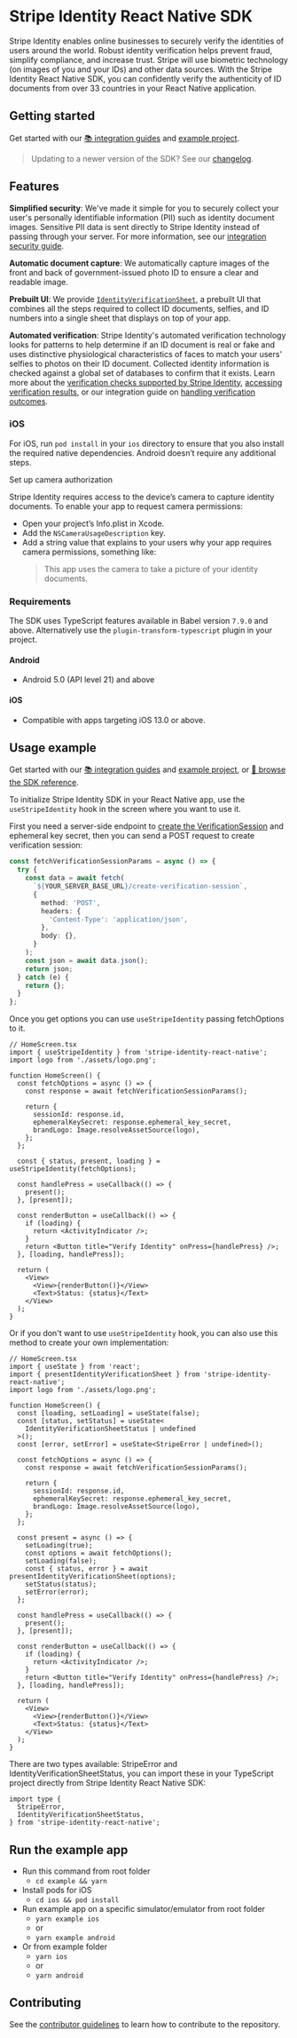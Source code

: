 # Stripe Identity React Native SDK

Stripe Identity enables online businesses to securely verify the identities of users around the world. Robust identity verification helps prevent fraud, simplify compliance, and increase trust. Stripe will use biometric technology (on images of you and your IDs) and other data sources. With the Stripe Identity React Native SDK, you can confidently verify the authenticity of ID documents from over 33 countries in your React Native application.

## Getting started

Get started with our [📚 integration guides](https://stripe.com/docs/identity/verify-identity-documents?platform=react-native) and [example project](#run-the-example-app).

> Updating to a newer version of the SDK? See our [changelog](https://github.com/stripe/stripe-identity-react-native/blob/main/CHANGELOG.md).

## Features

**Simplified security**: We've made it simple for you to securely collect your user's personally identifiable information (PII) such as identity document images. Sensitive PII data is sent directly to Stripe Identity instead of passing through your server. For more information, see our [integration security guide](https://stripe.com/docs/security).

**Automatic document capture**: We automatically capture images of the front and back of government-issued photo ID to ensure a clear and readable image.

**Prebuilt UI**: We provide [`IdentityVerificationSheet`](https://stripe.dev/stripe-ios/stripe-identity/Classes/IdentityVerificationSheet.html), a prebuilt UI that combines all the steps required to collect ID documents, selfies, and ID numbers into a single sheet that displays on top of your app.

**Automated verification**: Stripe Identity's automated verification technology looks for patterns to help determine if an ID document is real or fake and uses distinctive physiological characteristics of faces to match your users' selfies to photos on their ID document. Collected identity information is checked against a global set of databases to confirm that it exists. Learn more about the [verification checks supported by Stripe Identity](https://stripe.com/docs/identity/verification-checks), [accessing verification results](https://stripe.com/docs/identity/access-verification-results), or our integration guide on [handling verification outcomes](https://stripe.com/docs/identity/handle-verification-outcomes).


### iOS

For iOS, run `pod install` in your `ios` directory to ensure that you also install the required native dependencies. Android doesn’t require any additional steps.

Set up camera authorization

Stripe Identity requires access to the device’s camera to capture identity documents. To enable your app to request camera permissions:

- Open your project’s Info.plist in Xcode.
- Add the `NSCameraUsageDescription` key.
- Add a string value that explains to your users why your app requires camera permissions, something like:
  > This app uses the camera to take a picture of your identity documents.

### Requirements

The SDK uses TypeScript features available in Babel version `7.9.0` and above.
Alternatively use the `plugin-transform-typescript` plugin in your project.

#### Android

- Android 5.0 (API level 21) and above

#### iOS

- Compatible with apps targeting iOS 13.0 or above.

## Usage example

Get started with our [📚 integration guides](https://stripe.com/docs/identity/verify-identity-documents?platform=react-native) and [example project](#run-the-example-app), or [📘 browse the SDK reference](https://stripe.dev/stripe-identity-react-native).

To initialize Stripe Identity SDK in your React Native app, use the `useStripeIdentity` hook in the screen where you want to use it.

First you need a server-side endpoint to [create the VerificationSession](https://stripe.com/docs/api/identity/verification_sessions/create) and ephemeral key secret, then you can send a POST request to create verification session:

```ts
const fetchVerificationSessionParams = async () => {
  try {
    const data = await fetch(
      `${YOUR_SERVER_BASE_URL}/create-verification-session`,
      {
        method: 'POST',
        headers: {
          'Content-Type': 'application/json',
        },
        body: {},
      }
    );
    const json = await data.json();
    return json;
  } catch (e) {
    return {};
  }
};
```

Once you get options you can use `useStripeIdentity` passing fetchOptions to it.

```tsx
// HomeScreen.tsx
import { useStripeIdentity } from 'stripe-identity-react-native';
import logo from './assets/logo.png';

function HomeScreen() {
  const fetchOptions = async () => {
    const response = await fetchVerificationSessionParams();

    return {
      sessionId: response.id,
      ephemeralKeySecret: response.ephemeral_key_secret,
      brandLogo: Image.resolveAssetSource(logo),
    };
  };

  const { status, present, loading } = useStripeIdentity(fetchOptions);

  const handlePress = useCallback(() => {
    present();
  }, [present]);

  const renderButton = useCallback(() => {
    if (loading) {
      return <ActivityIndicator />;
    }
    return <Button title="Verify Identity" onPress={handlePress} />;
  }, [loading, handlePress]);

  return (
    <View>
      <View>{renderButton()}</View>
      <Text>Status: {status}</Text>
    </View>
  );
}
```

Or if you don't want to use `useStripeIdentity` hook, you can also use this method to create your own implementation:

```tsx
// HomeScreen.tsx
import { useState } from 'react';
import { presentIdentityVerificationSheet } from 'stripe-identity-react-native';
import logo from './assets/logo.png';

function HomeScreen() {
  const [loading, setLoading] = useState(false);
  const [status, setStatus] = useState<
    IdentityVerificationSheetStatus | undefined
  >();
  const [error, setError] = useState<StripeError | undefined>();

  const fetchOptions = async () => {
    const response = await fetchVerificationSessionParams();

    return {
      sessionId: response.id,
      ephemeralKeySecret: response.ephemeral_key_secret,
      brandLogo: Image.resolveAssetSource(logo),
    };
  };

  const present = async () => {
    setLoading(true);
    const options = await fetchOptions();
    setLoading(false);
    const { status, error } = await presentIdentityVerificationSheet(options);
    setStatus(status);
    setError(error);
  };

  const handlePress = useCallback(() => {
    present();
  }, [present]);

  const renderButton = useCallback(() => {
    if (loading) {
      return <ActivityIndicator />;
    }
    return <Button title="Verify Identity" onPress={handlePress} />;
  }, [loading, handlePress]);

  return (
    <View>
      <View>{renderButton()}</View>
      <Text>Status: {status}</Text>
    </View>
  );
}
```

There are two types available: StripeError and IdentityVerificationSheetStatus, you can import these in your TypeScript project directly from Stripe Identity React Native SDK:

```tsx
import type {
  StripeError,
  IdentityVerificationSheetStatus,
} from 'stripe-identity-react-native';
```

## Run the example app

- Run this command from root folder
  - `cd example && yarn`
- Install pods for iOS
  - `cd ios && pod install`
- Run example app on a specific simulator/emulator from root folder
  - `yarn example ios`
  - or
  - `yarn example android`
- Or from example folder
  - `yarn ios`
  - or
  - `yarn android`

## Contributing

See the [contributor guidelines](CONTRIBUTING.md) to learn how to contribute to the repository.
